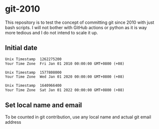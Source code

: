 # git-2010

This repository is to test the concept of committing git since 2010 with just bash scripts. I will not bother with GitHub actions or python as it is way more tedious and I do not intend to scale it up.

## Initial date

```txt
Unix Timestamp	1262275200
Your Time Zone	Fri Jan 01 2010 00:00:00 GMT+0800 (+08)

Unix Timestamp	1577808000
Your Time Zone	Wed Jan 01 2020 00:00:00 GMT+0800 (+08)

Unix Timestamp	1640966400
Your Time Zone	Sat Jan 01 2022 00:00:00 GMT+0800 (+08)
```

## Set local name and email
To be counted in git contribution, use any local name and actual git email address

